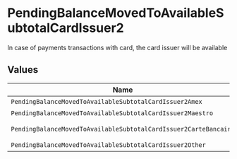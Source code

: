 # PendingBalanceMovedToAvailableSubtotalCardIssuer2

In case of payments transactions with card, the card issuer will be available


## Values

| Name                                                             | Value                                                            |
| ---------------------------------------------------------------- | ---------------------------------------------------------------- |
| `PendingBalanceMovedToAvailableSubtotalCardIssuer2Amex`          | amex                                                             |
| `PendingBalanceMovedToAvailableSubtotalCardIssuer2Maestro`       | maestro                                                          |
| `PendingBalanceMovedToAvailableSubtotalCardIssuer2CarteBancaire` | carte-bancaire                                                   |
| `PendingBalanceMovedToAvailableSubtotalCardIssuer2Other`         | other                                                            |